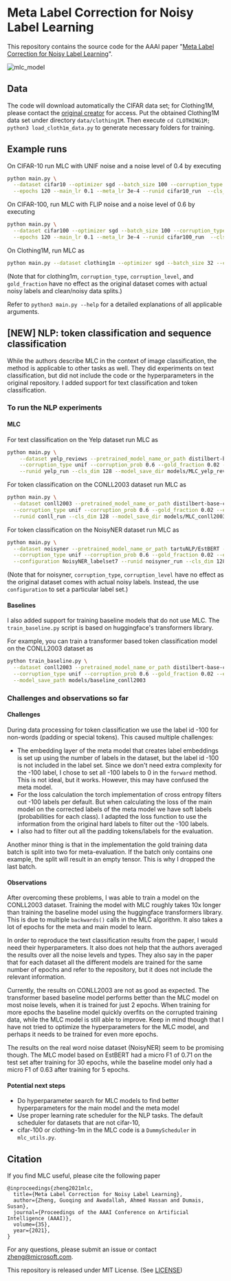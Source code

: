 # Meta Label Correction for Noisy Label Learning

This repository contains the source code for the AAAI paper "[Meta Label Correction for Noisy Label Learning](https://ojs.aaai.org/index.php/AAAI/article/view/17319/17126)".

![mlc_model](mlc.png)

## Data

The code will download automatically the CIFAR data set; for Clothing1M, please contact the [original creator](https://github.com/Cysu/noisy_label) for access. Put the obtained Clothing1M data set under directory ```data/clothing1M```. Then execute ```cd CLOTHING1M; python3 load_cloth1m_data.py``` to generate necessary folders for training.

## Example runs

On CIFAR-10 run MLC with UNIF noise and a noise level of 0.4 by executing
```bash
python main.py \
  --dataset cifar10 --optimizer sgd --batch_size 100 --corruption_type unif --corruption_prob 0.4 --gold_fraction 0.02 \
  --epochs 120 --main_lr 0.1 --meta_lr 3e-4 --runid cifar10_run  --cls_dim 128
```
On CIFAR-100, run MLC with FLIP noise and a noise level of 0.6 by executing
```bash
python main.py \
  --dataset cifar100 --optimizer sgd --batch_size 100 --corruption_type flip --corruption_prob 0.6 --gold_fraction 0.02 \
  --epochs 120 --main_lr 0.1 --meta_lr 3e-4 --runid cifar100_run  --cls_dim 128
```

On Clothing1M, run MLC as 
```bash
python main.py --dataset clothing1m --optimizer sgd --batch_size 32 --corruption_type unif --corruption_prob 0.1 --gold_fraction 0.1 --epochs 15 --main_lr 0.1 --meta_lr 0.003 --runid clothing1m_run --cls_dim 128 --skip --gradient_steps 5
```
(Note that for clothing1m, ```corruption_type```, ```corruption_level```, and ```gold_fraction``` have no effect as the original dataset comes with actual noisy labels and clean/noisy data splits.)

Refer to ```python3 main.py --help``` for a detailed explanations of all applicable arguments.

## [NEW] NLP: token classification and sequence classification

While the authors describe MLC in the context of image classification, the method is applicable to other tasks as well. 
They did experiments on text classification, but did not include the code or the hyperparameters in the original repository.
I added support for text classification and token classification.

### To run the NLP experiments

#### MLC
For text classification on the Yelp dataset run MLC as
```bash
python main.py \
    --dataset yelp_reviews --pretrained_model_name_or_path distilbert-base-cased --optimizer sgd --batch_size 16 \
    --corruption_type unif --corruption_prob 0.6 --gold_fraction 0.02 --epochs 15 --main_lr 0.1 --meta_lr 0.003 \
    --runid yelp_run --cls_dim 128 --model_save_dir models/MLC_yelp_reviews
```

For token classification on the CONLL2003 dataset run MLC as
```bash
python main.py \
  --dataset conll2003 --pretrained_model_name_or_path distilbert-base-cased --optimizer sgd --batch_size 16 \
  --corruption_type unif --corruption_prob 0.6 --gold_fraction 0.02 --epochs 30 --main_lr 0.1 --meta_lr 0.003 \
  --runid conll_run --cls_dim 128 --model_save_dir models/MLC_conll2003
```

For token classification on the NoisyNER dataset run MLC as
```bash
python main.py \
  --dataset noisyner --pretrained_model_name_or_path tartuNLP/EstBERT --optimizer sgd --batch_size 16 \
  --corruption_type unif --corruption_prob 0.6 --gold_fraction 0.02 --epochs 30 --main_lr 0.1 --meta_lr 0.003 \
  --configuration NoisyNER_labelset7 --runid noisyner_run --cls_dim 128 --model_save_dir models/MLC_noisyner
```
(Note that for noisyner, ```corruption_type```, ```corruption_level``` have no effect as the original dataset comes with actual noisy labels.
Instead, the use `configuration` to set a particular label set.)

#### Baselines
I also added support for training baseline models that do not use MLC. The `train_baseline.py` script is based on
huggingface's transformers library.

For example, you can train a transformer based token classification model on the CONLL2003 dataset as
```bash
python train_baseline.py \
  --dataset conll2003 --pretrained_model_name_or_path distilbert-base-cased --batch_size 16 \
  --corruption_type unif --corruption_prob 0.6 --gold_fraction 0.02 --epochs 5 \
  --model_save_path models/baseline_conll2003
```

### Challenges and observations so far
#### Challenges
During data processing for token classification we use the label id -100 for non-words (padding or special tokens).
This caused multiple challenges:
- The embedding layer of the meta model that creates label embeddings is set up using the number of labels in the dataset,
    but the label id -100 is not included in the label set. Since we don't need extra complexity for the -100 label, I
    chose to set all -100 labels to 0 in the `forward` method. This is not ideal, but it works. However, this may have
    confused the meta model.
- For the loss calculation the torch implementation of cross entropy filters out -100 labels per default. But when 
    calculating the loss of the main model on the corrected labels of the meta model we have soft labels (probabilities
    for each class). I adapted the loss function to use the information from the original hard labels to filter out the
    -100 labels.
- I also had to filter out all the padding tokens/labels for the evaluation.

Another minor thing is that in the implementation the gold training data batch is split into two for meta-evaluation.
If the batch only contains one example, the split will result in an empty tensor. This is why I dropped the last batch.

#### Observations
After overcoming these problems, I was able to train a model on the CONLL2003 dataset. Training the model with MLC
roughly takes 10x longer than training the baseline model using the huggingface transformers library. This is due to
multiple `backwards()` calls in the MLC algorithm. It also takes a lot of epochs for the meta and main model to learn.

In order to reproduce the text classification results from the paper, I  would need their hyperparameters. 
It also does not help that the authors averaged the results over all the noise levels and types. 
They also say in the paper that for each dataset all the different models are trained for the same number of
epochs and refer to the repository, but it does not include the relevant information.

Currently, the results on CONLL2003 are not as good as expected. The transformer based baseline model performs better 
than the MLC model on most noise levels, when it is trained for just 2 epochs. When training for more epochs the baseline
model quickly overfits on the corrupted training data, while the MLC model is still able to improve. 
Keep in mind though that I have not tried to optimize the hyperparameters for the MLC model, and perhaps it needs to be
trained for even more epochs.

The results on the real word noise dataset (NoisyNER) seem to be promising though. The MLC model based on EstBERT had a
micro F1 of 0.71 on the test set after training for 30 epochs, while the baseline model only had a micro F1 of 0.63 
after training for 5 epochs.

#### Potential next steps
- Do hyperparameter search for MLC models to find better hyperparameters for the main model and the meta model
- Use proper learning rate scheduler for the NLP tasks. The default scheduler for datasets that are not cifar-10, 
- cifar-100 or clothing-1m in the MLC code is a `DummyScheduler` in `mlc_utils.py`.

## Citation

If you find MLC useful, please cite the following paper

```
@inproceedings{zheng2021mlc,
  title={Meta Label Correction for Noisy Label Learning},
  author={Zheng, Guoqing and Awadallah, Ahmed Hassan and Dumais, Susan},  
  journal={Proceedings of the AAAI Conference on Artificial Intelligence (AAAI)},
  volume={35},
  year={2021},
}
```
For any questions, please submit an issue or contact [zheng@microsoft.com](zheng@microsoft.com). 

This repository is released under MIT License. (See [LICENSE](LICENSE))
